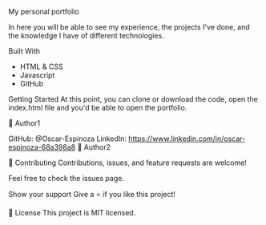 My personal portfolio

In here you will be able to see my experience, the projects I've done, and the knowledge I have of different technologies.


Built With
- HTML & CSS
- Javascript
- GitHub

Getting Started
At this point, you can clone or download the code, open the index.html file and you'd be able to open the portfolio.

👤 Author1

GitHub: @Oscar-Espinoza
LinkedIn: https://www.linkedin.com/in/oscar-espinoza-68a398a8
👤 Author2

🤝 Contributing
Contributions, issues, and feature requests are welcome!

Feel free to check the issues page.

Show your support
Give a ⭐️ if you like this project!

📝 License
This project is MIT licensed.
